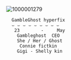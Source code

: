 ![1000001279](https://github.com/user-attachments/assets/d2aafcb8-224e-48b6-a292-c4abeb2f7ce7)
     
      GambleGhost hyperfix
      ⌣ ⌣ ⌣ ⌣ ⌣ ⌣ ⌣ ⌣ ⌣
       23        -     May
        Gambleghost  CEO
        She / Her / Ghost 
         Connie fictkin
        Gigi - Shelly kin